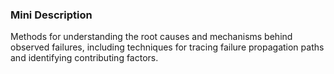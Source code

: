### Mini Description

Methods for understanding the root causes and mechanisms behind observed failures, including techniques for tracing failure propagation paths and identifying contributing factors.
